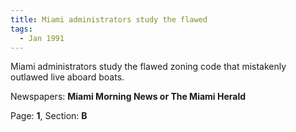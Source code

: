 ```yaml
---  
title: Miami administrators study the flawed  
tags:  
  - Jan 1991  
---  
```

  
Miami administrators study the flawed zoning code that mistakenly outlawed live aboard boats.  
  
Newspapers: **Miami Morning News or The Miami Herald**  
  
Page: **1**, Section: **B** 
